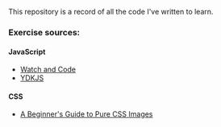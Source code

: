 This repository is a record of all the code I've written to learn.

### Exercise sources:
#### JavaScript
* [Watch and Code](https://watchandcode.com/)
* [YDKJS](https://github.com/getify/You-Dont-Know-JS)
#### CSS
* [A Beginner's Guide to Pure CSS Images](https://medium.com/coding-artist/a-beginners-guide-to-pure-css-images-ef9a5d069dd2)
